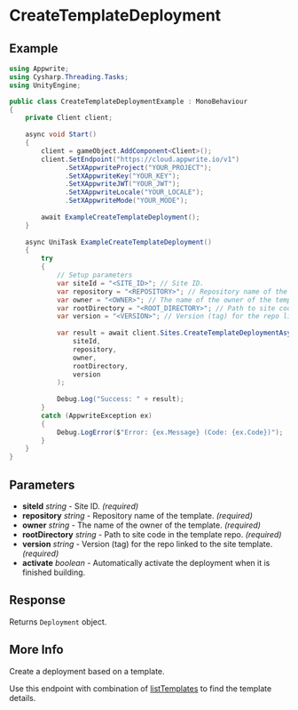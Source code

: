# CreateTemplateDeployment

## Example

```csharp
using Appwrite;
using Cysharp.Threading.Tasks;
using UnityEngine;

public class CreateTemplateDeploymentExample : MonoBehaviour
{
    private Client client;
    
    async void Start()
    {
        client = gameObject.AddComponent<Client>();
        client.SetEndpoint("https://cloud.appwrite.io/v1")
              .SetXAppwriteProject("YOUR_PROJECT");
              .SetXAppwriteKey("YOUR_KEY");
              .SetXAppwriteJWT("YOUR_JWT");
              .SetXAppwriteLocale("YOUR_LOCALE");
              .SetXAppwriteMode("YOUR_MODE");
        
        await ExampleCreateTemplateDeployment();
    }
    
    async UniTask ExampleCreateTemplateDeployment()
    {
        try
        {
            // Setup parameters
            var siteId = "<SITE_ID>"; // Site ID.
            var repository = "<REPOSITORY>"; // Repository name of the template.
            var owner = "<OWNER>"; // The name of the owner of the template.
            var rootDirectory = "<ROOT_DIRECTORY>"; // Path to site code in the template repo.
            var version = "<VERSION>"; // Version (tag) for the repo linked to the site template.
            
            var result = await client.Sites.CreateTemplateDeploymentAsync(
                siteId,
                repository,
                owner,
                rootDirectory,
                version
            );
            
            Debug.Log("Success: " + result);
        }
        catch (AppwriteException ex)
        {
            Debug.LogError($"Error: {ex.Message} (Code: {ex.Code})");
        }
    }
}
```

## Parameters

- **siteId** *string* - Site ID. *(required)*
- **repository** *string* - Repository name of the template. *(required)*
- **owner** *string* - The name of the owner of the template. *(required)*
- **rootDirectory** *string* - Path to site code in the template repo. *(required)*
- **version** *string* - Version (tag) for the repo linked to the site template. *(required)*
- **activate** *boolean* - Automatically activate the deployment when it is finished building.

## Response

Returns `Deployment` object.
## More Info

Create a deployment based on a template.

Use this endpoint with combination of [listTemplates](https://appwrite.io/docs/server/sites#listTemplates) to find the template details.
